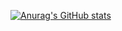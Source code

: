 [![Anurag's GitHub stats](https://github-readme-stats.vercel.app/api?username=xuese0513)](https://github.com/anuraghazra/github-readme-stats)
